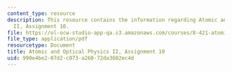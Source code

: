 ```yaml
---
content_type: resource
description: This resource contains the information regarding Atomic and Optical Physics
  II, Assignment 10.
file: https://ol-ocw-studio-app-qa.s3.amazonaws.com/courses/8-421-atomic-and-optical-physics-i-spring-2014/990e4be207d2c073a26072da3602ec4d_MIT8_421S14_homeWork10.pdf
file_type: application/pdf
resourcetype: Document
title: Atomic and Optical Physics II, Assignment 10
uid: 990e4be2-07d2-c073-a260-72da3602ec4d
---
```

